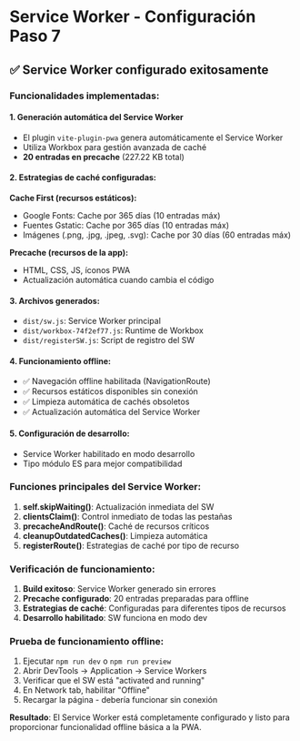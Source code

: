 # Service Worker - Configuración Paso 7

## ✅ Service Worker configurado exitosamente

### Funcionalidades implementadas:

#### 1. **Generación automática del Service Worker**

- El plugin `vite-plugin-pwa` genera automáticamente el Service Worker
- Utiliza Workbox para gestión avanzada de caché
- **20 entradas en precache** (227.22 KB total)

#### 2. **Estrategias de caché configuradas:**

**Cache First (recursos estáticos):**

- Google Fonts: Cache por 365 días (10 entradas máx)
- Fuentes Gstatic: Cache por 365 días (10 entradas máx)
- Imágenes (.png, .jpg, .jpeg, .svg): Cache por 30 días (60 entradas máx)

**Precache (recursos de la app):**

- HTML, CSS, JS, íconos PWA
- Actualización automática cuando cambia el código

#### 3. **Archivos generados:**

- `dist/sw.js`: Service Worker principal
- `dist/workbox-74f2ef77.js`: Runtime de Workbox
- `dist/registerSW.js`: Script de registro del SW

#### 4. **Funcionamiento offline:**

- ✅ Navegación offline habilitada (NavigationRoute)
- ✅ Recursos estáticos disponibles sin conexión
- ✅ Limpieza automática de cachés obsoletos
- ✅ Actualización automática del Service Worker

#### 5. **Configuración de desarrollo:**

- Service Worker habilitado en modo desarrollo
- Tipo módulo ES para mejor compatibilidad

### Funciones principales del Service Worker:

1. **self.skipWaiting()**: Actualización inmediata del SW
2. **clientsClaim()**: Control inmediato de todas las pestañas
3. **precacheAndRoute()**: Caché de recursos críticos
4. **cleanupOutdatedCaches()**: Limpieza automática
5. **registerRoute()**: Estrategias de caché por tipo de recurso

### Verificación de funcionamiento:

1. **Build exitoso**: Service Worker generado sin errores
2. **Precache configurado**: 20 entradas preparadas para offline
3. **Estrategias de caché**: Configuradas para diferentes tipos de recursos
4. **Desarrollo habilitado**: SW funciona en modo dev

### Prueba de funcionamiento offline:

1. Ejecutar `npm run dev` o `npm run preview`
2. Abrir DevTools → Application → Service Workers
3. Verificar que el SW está "activated and running"
4. En Network tab, habilitar "Offline"
5. Recargar la página - debería funcionar sin conexión

**Resultado**: El Service Worker está completamente configurado y listo para proporcionar funcionalidad offline básica a la PWA.

